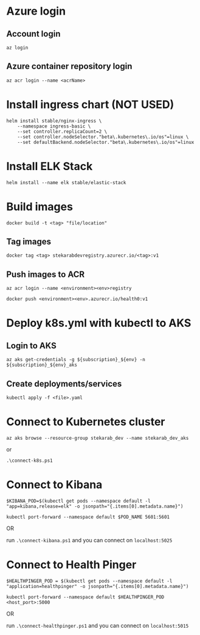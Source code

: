 # Azure login

## Account login
`az login`

## Azure container repository login
`az acr login --name <acrName>`

# Install ingress chart (NOT USED)

```
helm install stable/nginx-ingress \
    --namespace ingress-basic \
    --set controller.replicaCount=2 \
    --set controller.nodeSelector."beta\.kubernetes\.io/os"=linux \
    --set defaultBackend.nodeSelector."beta\.kubernetes\.io/os"=linux
```

# Install ELK Stack

`helm install --name elk stable/elastic-stack`

# Build images

`docker build -t <tag> "file/location"`

## Tag images

`docker tag <tag> stekarabdevregistry.azurecr.io/<tag>:v1`

## Push images to ACR

`az acr login --name <environment><env>registry`

`docker push <environment><env>.azurecr.io/health0:v1`

# Deploy k8s.yml with kubectl to AKS

## Login to AKS
`az aks get-credentials -g ${subscription}_${env} -n ${subscription}_${env}_aks`

## Create deployments/services

`kubectl apply -f <file>.yaml`

# Connect to Kubernetes cluster

`az aks browse --resource-group stekarab_dev --name stekarab_dev_aks`

or

`.\connect-k8s.ps1`

# Connect to Kibana
`$KIBANA_POD=$(kubectl get pods --namespace default -l "app=kibana,release=elk" -o jsonpath="{.items[0].metadata.name}")`

`kubectl port-forward --namespace default $POD_NAME 5601:5601`

OR

run `.\connect-kibana.ps1` and you can connect on `localhost:5025`

# Connect to Health Pinger
`$HEALTHPINGER_POD = $(kubectl get pods --namespace default -l "application=healthpinger" -o jsonpath="{.items[0].metadata.name}")`

`kubectl port-forward --namespace default $HEALTHPINGER_POD <host_port>:5000`

OR

run `.\connect-healthpinger.ps1` and you can connect on `localhost:5015`
